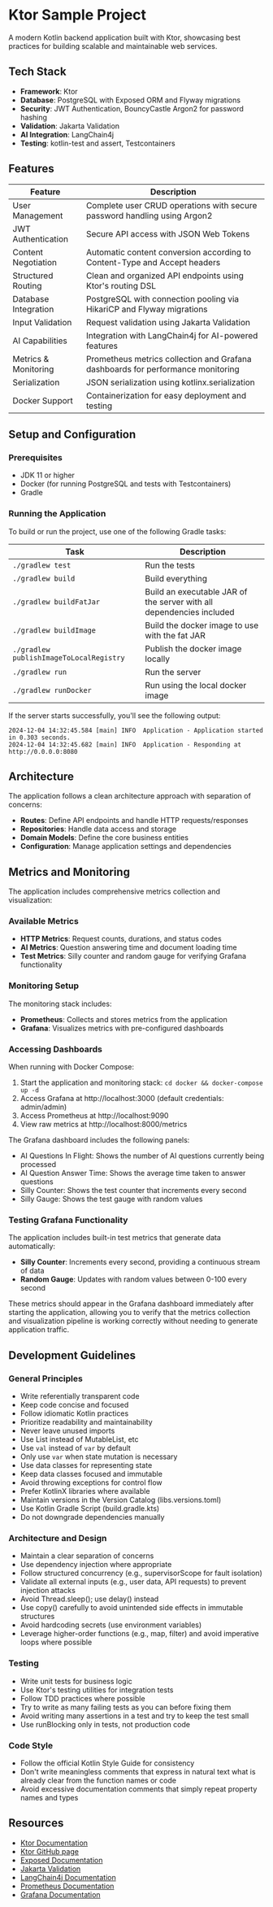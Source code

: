 # Ktor Sample Project

A modern Kotlin backend application built with Ktor, showcasing best practices for building scalable and maintainable web services.

## Tech Stack

- **Framework**: Ktor
- **Database**: PostgreSQL with Exposed ORM and Flyway migrations
- **Security**: JWT Authentication, BouncyCastle Argon2 for password hashing
- **Validation**: Jakarta Validation
- **AI Integration**: LangChain4j
- **Testing**: kotlin-test and assert, Testcontainers

## Features

| Feature                   | Description                                                                        |
|---------------------------|------------------------------------------------------------------------------------|
| User Management           | Complete user CRUD operations with secure password handling using Argon2           |
| JWT Authentication        | Secure API access with JSON Web Tokens                                             |
| Content Negotiation       | Automatic content conversion according to Content-Type and Accept headers          |
| Structured Routing        | Clean and organized API endpoints using Ktor's routing DSL                         |
| Database Integration      | PostgreSQL with connection pooling via HikariCP and Flyway migrations              |
| Input Validation          | Request validation using Jakarta Validation                                        |
| AI Capabilities           | Integration with LangChain4j for AI-powered features                               |
| Metrics & Monitoring      | Prometheus metrics collection and Grafana dashboards for performance monitoring    |
| Serialization             | JSON serialization using kotlinx.serialization                                     |
| Docker Support            | Containerization for easy deployment and testing                                   |

## Setup and Configuration

### Prerequisites

- JDK 11 or higher
- Docker (for running PostgreSQL and tests with Testcontainers)
- Gradle

### Running the Application

To build or run the project, use one of the following Gradle tasks:

| Task                          | Description                                                          |
|-------------------------------|---------------------------------------------------------------------|
| `./gradlew test`              | Run the tests                                                        |
| `./gradlew build`             | Build everything                                                     |
| `./gradlew buildFatJar`       | Build an executable JAR of the server with all dependencies included |
| `./gradlew buildImage`        | Build the docker image to use with the fat JAR                       |
| `./gradlew publishImageToLocalRegistry` | Publish the docker image locally                           |
| `./gradlew run`               | Run the server                                                       |
| `./gradlew runDocker`         | Run using the local docker image                                     |

If the server starts successfully, you'll see the following output:

```
2024-12-04 14:32:45.584 [main] INFO  Application - Application started in 0.303 seconds.
2024-12-04 14:32:45.682 [main] INFO  Application - Responding at http://0.0.0.0:8080
```

## Architecture

The application follows a clean architecture approach with separation of concerns:

- **Routes**: Define API endpoints and handle HTTP requests/responses
- **Repositories**: Handle data access and storage
- **Domain Models**: Define the core business entities
- **Configuration**: Manage application settings and dependencies

## Metrics and Monitoring

The application includes comprehensive metrics collection and visualization:

### Available Metrics

- **HTTP Metrics**: Request counts, durations, and status codes
- **AI Metrics**: Question answering time and document loading time
- **Test Metrics**: Silly counter and random gauge for verifying Grafana functionality

### Monitoring Setup

The monitoring stack includes:

- **Prometheus**: Collects and stores metrics from the application
- **Grafana**: Visualizes metrics with pre-configured dashboards

### Accessing Dashboards

When running with Docker Compose:

1. Start the application and monitoring stack: `cd docker && docker-compose up -d`
2. Access Grafana at http://localhost:3000 (default credentials: admin/admin)
3. Access Prometheus at http://localhost:9090
4. View raw metrics at http://localhost:8000/metrics

The Grafana dashboard includes the following panels:
- AI Questions In Flight: Shows the number of AI questions currently being processed
- AI Question Answer Time: Shows the average time taken to answer questions
- Silly Counter: Shows the test counter that increments every second
- Silly Gauge: Shows the test gauge with random values

### Testing Grafana Functionality

The application includes built-in test metrics that generate data automatically:

- **Silly Counter**: Increments every second, providing a continuous stream of data
- **Random Gauge**: Updates with random values between 0-100 every second

These metrics should appear in the Grafana dashboard immediately after starting the application, allowing you to verify that the metrics collection and visualization pipeline is working correctly without needing to generate application traffic.

## Development Guidelines

### General Principles

- Write referentially transparent code
- Keep code concise and focused
- Follow idiomatic Kotlin practices
- Prioritize readability and maintainability
- Never leave unused imports
- Use List instead of MutableList, etc
- Use `val` instead of `var` by default
- Only use `var` when state mutation is necessary
- Use data classes for representing state
- Keep data classes focused and immutable
- Avoid throwing exceptions for control flow
- Prefer KotlinX libraries where available
- Maintain versions in the Version Catalog (libs.versions.toml)
- Use Kotlin Gradle Script (build.gradle.kts)
- Do not downgrade dependencies manually

### Architecture and Design

- Maintain a clear separation of concerns
- Use dependency injection where appropriate
- Follow structured concurrency (e.g., supervisorScope for fault isolation)
- Validate all external inputs (e.g., user data, API requests) to prevent injection attacks
- Avoid Thread.sleep(); use delay() instead
- Use copy() carefully to avoid unintended side effects in immutable structures
- Avoid hardcoding secrets (use environment variables)
- Leverage higher-order functions (e.g., map, filter) and avoid imperative loops where possible

### Testing

- Write unit tests for business logic
- Use Ktor's testing utilities for integration tests
- Follow TDD practices where possible
- Try to write as many failing tests as you can before fixing them
- Avoid writing many assertions in a test and try to keep the test small
- Use runBlocking only in tests, not production code

### Code Style

- Follow the official Kotlin Style Guide for consistency
- Don't write meaningless comments that express in natural text what is already clear from the function names or code
- Avoid excessive documentation comments that simply repeat property names and types

## Resources

- [Ktor Documentation](https://ktor.io/docs/home.html)
- [Ktor GitHub page](https://github.com/ktorio/ktor)
- [Exposed Documentation](https://github.com/JetBrains/Exposed/wiki)
- [Jakarta Validation](https://jakarta.ee/specifications/bean-validation/3.0/jakarta-bean-validation-spec-3.0.html)
- [LangChain4j Documentation](https://github.com/langchain4j/langchain4j)
- [Prometheus Documentation](https://prometheus.io/docs/introduction/overview/)
- [Grafana Documentation](https://grafana.com/docs/)
